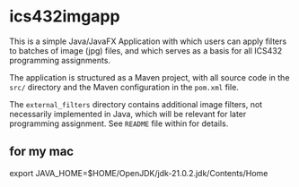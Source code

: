 # ics432imgapp

This is a simple Java/JavaFX Application with which users can apply filters
to batches of image (jpg) files, and which serves as a basis for
all ICS432 programming assignments. 

The application is structured as a Maven project, with all source code in the 
`src/` directory and the Maven configuration in the `pom.xml` file.

The `external_filters` directory contains additional image filters, not necessarily implemented in Java, 
which will be relevant for later programming assignment. See `README` file within for details.

## for my mac

export JAVA_HOME=$HOME/OpenJDK/jdk-21.0.2.jdk/Contents/Home